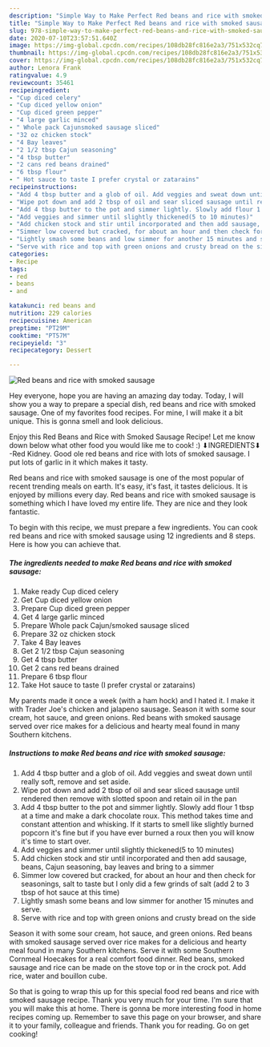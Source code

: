 ```yaml
---
description: "Simple Way to Make Perfect Red beans and rice with smoked sausage"
title: "Simple Way to Make Perfect Red beans and rice with smoked sausage"
slug: 978-simple-way-to-make-perfect-red-beans-and-rice-with-smoked-sausage
date: 2020-07-10T23:57:51.640Z
image: https://img-global.cpcdn.com/recipes/108db28fc816e2a3/751x532cq70/red-beans-and-rice-with-smoked-sausage-recipe-main-photo.jpg
thumbnail: https://img-global.cpcdn.com/recipes/108db28fc816e2a3/751x532cq70/red-beans-and-rice-with-smoked-sausage-recipe-main-photo.jpg
cover: https://img-global.cpcdn.com/recipes/108db28fc816e2a3/751x532cq70/red-beans-and-rice-with-smoked-sausage-recipe-main-photo.jpg
author: Lenora Frank
ratingvalue: 4.9
reviewcount: 35461
recipeingredient:
- "Cup diced celery"
- "Cup diced yellow onion"
- "Cup diced green pepper"
- "4 large garlic minced"
- " Whole pack Cajunsmoked sausage sliced"
- "32 oz chicken stock"
- "4 Bay leaves"
- "2 1/2 tbsp Cajun seasoning"
- "4 tbsp butter"
- "2 cans red beans drained"
- "6 tbsp flour"
- " Hot sauce to taste I prefer crystal or zatarains"
recipeinstructions:
- "Add 4 tbsp butter and a glob of oil. Add veggies and sweat down until really soft, remove and set aside."
- "Wipe pot down and add 2 tbsp of oil and sear sliced sausage until rendered then remove with slotted spoon and retain oil in the pan"
- "Add 4 tbsp butter to the pot and simmer lightly. Slowly add flour 1 tbsp at a time and make a dark chocolate roux. This method takes time and constant attention and whisking. If it starts to smell like slightly burned popcorn it&#39;s fine but if you have ever burned a roux then you will know it&#39;s time to start over."
- "Add veggies and simmer until slightly thickened(5 to 10 minutes)"
- "Add chicken stock and stir until incorporated and then add sausage, beans, Cajun seasoning, bay leaves and bring to a simmer"
- "Simmer low covered but cracked, for about an hour and then check for seasonings, salt to taste but I only did a few grinds of salt (add 2 to 3 tbsp of hot sauce at this time)"
- "Lightly smash some beans and low simmer for another 15 minutes and serve."
- "Serve with rice and top with green onions and crusty bread on the side"
categories:
- Recipe
tags:
- red
- beans
- and

katakunci: red beans and 
nutrition: 229 calories
recipecuisine: American
preptime: "PT29M"
cooktime: "PT57M"
recipeyield: "3"
recipecategory: Dessert

---
```



![Red beans and rice with smoked sausage](https://img-global.cpcdn.com/recipes/108db28fc816e2a3/751x532cq70/red-beans-and-rice-with-smoked-sausage-recipe-main-photo.jpg)

Hey everyone, hope you are having an amazing day today. Today, I will show you a way to prepare a special dish, red beans and rice with smoked sausage. One of my favorites food recipes. For mine, I will make it a bit unique. This is gonna smell and look delicious.

Enjoy this Red Beans and Rice with Smoked Sausage Recipe! Let me know down below what other food you would like me to cook! :) ⬇︎INGREDIENTS⬇︎ -Red Kidney. Good ole red beans and rice with lots of smoked sausage. I put lots of garlic in it which makes it tasty.

Red beans and rice with smoked sausage is one of the most popular of recent trending meals on earth. It's easy, it's fast, it tastes delicious. It is enjoyed by millions every day. Red beans and rice with smoked sausage is something which I have loved my entire life. They are nice and they look fantastic.


To begin with this recipe, we must prepare a few ingredients. You can cook red beans and rice with smoked sausage using 12 ingredients and 8 steps. Here is how you can achieve that.

<!--inarticleads1-->

##### The ingredients needed to make Red beans and rice with smoked sausage:

1. Make ready Cup diced celery
1. Get Cup diced yellow onion
1. Prepare Cup diced green pepper
1. Get 4 large garlic minced
1. Prepare  Whole pack Cajun/smoked sausage sliced
1. Prepare 32 oz chicken stock
1. Take 4 Bay leaves
1. Get 2 1/2 tbsp Cajun seasoning
1. Get 4 tbsp butter
1. Get 2 cans red beans drained
1. Prepare 6 tbsp flour
1. Take  Hot sauce to taste (I prefer crystal or zatarains)


My parents made it once a week (with a ham hock) and I hated it. I make it with Trader Joe&#39;s chicken and jalapeno sausage. Season it with some sour cream, hot sauce, and green onions. Red beans with smoked sausage served over rice makes for a delicious and hearty meal found in many Southern kitchens. 

<!--inarticleads2-->

##### Instructions to make Red beans and rice with smoked sausage:

1. Add 4 tbsp butter and a glob of oil. Add veggies and sweat down until really soft, remove and set aside.
1. Wipe pot down and add 2 tbsp of oil and sear sliced sausage until rendered then remove with slotted spoon and retain oil in the pan
1. Add 4 tbsp butter to the pot and simmer lightly. Slowly add flour 1 tbsp at a time and make a dark chocolate roux. This method takes time and constant attention and whisking. If it starts to smell like slightly burned popcorn it&#39;s fine but if you have ever burned a roux then you will know it&#39;s time to start over.
1. Add veggies and simmer until slightly thickened(5 to 10 minutes)
1. Add chicken stock and stir until incorporated and then add sausage, beans, Cajun seasoning, bay leaves and bring to a simmer
1. Simmer low covered but cracked, for about an hour and then check for seasonings, salt to taste but I only did a few grinds of salt (add 2 to 3 tbsp of hot sauce at this time)
1. Lightly smash some beans and low simmer for another 15 minutes and serve.
1. Serve with rice and top with green onions and crusty bread on the side


Season it with some sour cream, hot sauce, and green onions. Red beans with smoked sausage served over rice makes for a delicious and hearty meal found in many Southern kitchens. Serve it with some Southern Cornmeal Hoecakes for a real comfort food dinner. Red beans, smoked sausage and rice can be made on the stove top or in the crock pot. Add rice, water and bouillon cube. 

So that is going to wrap this up for this special food red beans and rice with smoked sausage recipe. Thank you very much for your time. I'm sure that you will make this at home. There is gonna be more interesting food in home recipes coming up. Remember to save this page on your browser, and share it to your family, colleague and friends. Thank you for reading. Go on get cooking!
